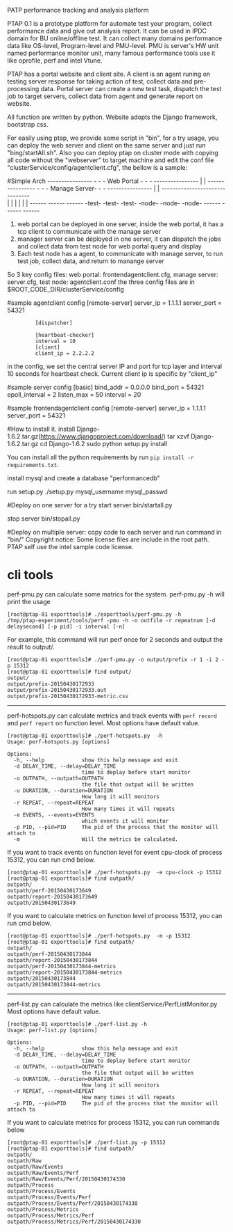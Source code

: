 PATP performance tracking and analysis platform

PTAP 0.1 is a prototype platform for automate test your program, collect performance data and give out analysis report. It can be used in IPDC domain for BU online/offline test. It can collect many domains performance data like OS-level, Program-level and PMU-level. PMU is server's HW unit named performance monitor unit, many famous performance tools use it like oprofile, perf and intel Vtune.

PTAP has a portal website and client site. A client is an agent runing on testing server response for taking action of test, collect data and pre-processing data. Portal server can create a new test task, dispatch the test job to target servers, collect data from agent and generate report on website.

All function are written by python. Website adopts the Django framework, bootstrap css.

For easily using ptap, we provide some script in "bin", for a try usage, you can deploy the web server and client on the same server and just run "bing/startAll.sh". Also you can deploy ptap on cluster mode with copying all code without the "webserver" to target machine and edit the conf file "clusterService/config/agentclient.cfg", the bellow is a sample:


#Simple Arch
             ----------------
             -              -
             - Web Portal   -
             -              -
             ----------------
                   |
                   |
             ----------------
             -              -
             - Manage Server-
             -              -
             ----------------
                   |
                   |
             -------------------------------          
             |              |              |
             |              |              |
             ------         ------         ------
             -test-         -test-         -test-
             -node-         -node-         -node-
             ------         ------         ------

1. web portal can be deployed in one server, inside the web portal, it has a tcp client to communicate with the manage server
2. manager server can be deployed in one server, it can dispatch the jobs and collect data from test node for web portal query and display
3. Each test node has a agent, to communicate with manage server, to run test job, collect data, and return to manange server

So 3 key config files: web portal: frontendagentclient.cfg,  manage server: server.cfg, test node: agentclient.conf
the three config files are in $ROOT_CODE_DIR/clusterService/config

#sample agentclient config
             [remote-server]
             server_ip = 1.1.1.1
             server_port = 54321
             
             [dispatcher]
             
             [heartbeat-checker]
             interval = 10
             [client]
             client_ip = 2.2.2.2

in the config, we set the central server IP and port for tcp layer and interval 10 seconds for heartbeat check. Current client ip is specific by "client_ip"

#sample server config
             [basic]
             bind_addr = 0.0.0.0
             bind_port = 54321
             epoll_interval = 2
             listen_max = 50
             interval = 20

#sample frontendagentclient config
             [remote-server]
             server_ip = 1.1.1.1
             server_port = 54321

#How to install it.
install Django-1.6.2.tar.gz(https://www.djangoproject.com/download/)
             tar xzvf Django-1.6.2.tar.gz
             cd Django-1.6.2
             sudo python setup.py install

You can install all the python requirements by run `pip install -r requirements.txt`.

install mysql and create a database "performancedb"

run setup.py
             ./setup.py mysql_username mysql_passwd

#Deploy on one server for a try
start server
             bin/startall.py

stop server
             bin/stopall.py

#Deploy on multiple server:
             copy code to each server and run command in "bin/" 
Copyright notice:
  Some license files are include in the root path. PTAP self use the intel sample code license. 

# cli tools
perf-pmu.py can calculate some matrics for the system.
perf-pmu.py -h will print the usage
```shell
[root@ptap-01 exporttools]# ./exporttools/perf-pmu.py -h
/tmp/ptap-experiment/tools/perf -pmu -h -o outfile -r repeatnum [-d delaysecond] [-p pid] -i interval [-n]
```
For example, this command will run perf once for 2 seconds and output the result to output/.
```shell
[root@ptap-01 exporttools]# ./perf-pmu.py -o output/prefix -r 1 -i 2 -p 15312
[root@ptap-01 exporttools]# find output/
output/
output/prefix-20150430172933
output/prefix-20150430172933.out
output/prefix-20150430172933-metric.csv
```
---

perf-hotspots.py can calculate metrics and track events with `perf record` and `perf report` on function level.
Most options have default value.
```shell
[root@ptap-01 exporttools]# ./perf-hotspots.py  -h
Usage: perf-hotspots.py [options]

Options:
  -h, --help            show this help message and exit
  -d DELAY_TIME, --delay=DELAY_TIME
                        time to deplay before start monitor
  -o OUTPATH, --outpath=OUTPATH
                        the file that output will be written
  -u DURATION, --duration=DURATION
                        How long it will monitors
  -r REPEAT, --repeat=REPEAT
                        How many times it will repeats
  -e EVENTS, --events=EVENTS
                        which events it will monitor
  -p PID, --pid=PID     The pid of the process that the monitor will attach to
  -m                    Will the metrics be calculated.
```

If you want to track events on function level for event cpu-clock of process 15312, you can run cmd below.
```shell
[root@ptap-01 exporttools]# ./perf-hotspots.py  -e cpu-clock -p 15312
[root@ptap-01 exporttools]# find outpath/
outpath/
outpath/perf-20150430173649
outpath/report-20150430173649
outpath/20150430173649
```

If you want to calculate metrics on function level of process 15312, you can run cmd below.
```shell
[root@ptap-01 exporttools]# ./perf-hotspots.py  -m -p 15312
[root@ptap-01 exporttools]# find outpath/
outpath/
outpath/perf-20150430173844
outpath/report-20150430173844
outpath/perf-20150430173844-metrics
outpath/report-20150430173844-metrics
outpath/20150430173844
outpath/20150430173844-metrics
```


---

perf-list.py can calculate the metrics like clientService/PerfListMonitor.py
Most options have default value.
```shell
[root@ptap-01 exporttools]# ./perf-list.py -h
Usage: perf-list.py [options]

Options:
  -h, --help            show this help message and exit
  -d DELAY_TIME, --delay=DELAY_TIME
                        time to deplay before start monitor
  -o OUTPATH, --outpath=OUTPATH
                        the file that output will be written
  -u DURATION, --duration=DURATION
                        How long it will monitors
  -r REPEAT, --repeat=REPEAT
                        How many times it will repeats
  -p PID, --pid=PID     The pid of the process that the monitor will attach to
```

If you want to calculate metrics for process 15312, you can run commands below
```shell
[root@ptap-01 exporttools]# ./perf-list.py -p 15312
[root@ptap-01 exporttools]# find outpath/
outpath/
outpath/Raw
outpath/Raw/Events
outpath/Raw/Events/Perf
outpath/Raw/Events/Perf/20150430174330
outpath/Process
outpath/Process/Events
outpath/Process/Events/Perf
outpath/Process/Events/Perf/20150430174330
outpath/Process/Metrics
outpath/Process/Metrics/Perf
outpath/Process/Metrics/Perf/20150430174330
```
